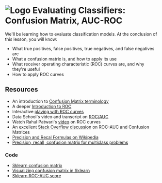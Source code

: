 # ![Logo](https://ga-dash.s3.amazonaws.com/production/assets/logo-9f88ae6c9c3871690e33280fcf557f33.png) Evaluating Classifiers: Confusion Matrix, AUC-ROC


We'll be learning how to evaluate classification models. At the conclusion of this lesson, you will know:
- What true positives, false positives, true negatives, and false negatives are
- What a confusion matrix is, and how to apply its use
- What receiver operating characteristic (ROC) curves are, and why they're useful
- How to apply ROC curves


## Resources

- An introduction to [Confusion Matrix terminology](http://www.dataschool.io/simple-guide-to-confusion-matrix-terminology/)
- A deeper [Introduction to ROC](http://people.inf.elte.hu/kiss/13dwhdm/roc.pdf)
- Interactive [playing with ROC curves](http://www.navan.name/roc/)
- Data School's video and transcript on [ROC/AUC](http://www.dataschool.io/roc-curves-and-auc-explained/)
- Watch Rahul Patwari's [video](https://www.youtube.com/watch?v=21Igj5Pr6u4) on ROC curves
- An excellent [Stack Overflow discussion](https://stats.stackexchange.com/questions/132777/what-does-auc-stand-for-and-what-is-it) on ROC-AUC and Confusion Matrices
- [Precision and Recal Formulas on Wikipedia](https://en.wikipedia.org/wiki/Precision_and_recall#Definition_.28classification_context.29)
- [Precision, recall, confusion matrix for multiclass problems](http://text-analytics101.rxnlp.com/2014/10/computing-precision-and-recall-for.html)

### Code
- [Sklearn confusion matrix](http://scikit-learn.org/stable/modules/generated/sklearn.metrics.confusion_matrix.html)
- [Visualizing confusion matrix in Sklearn](http://scikit-learn.org/stable/auto_examples/model_selection/plot_confusion_matrix.html#sphx-glr-auto-examples-model-selection-plot-confusion-matrix-py)
- [Sklearn ROC-AUC score](http://scikit-learn.org/stable/modules/generated/sklearn.metrics.roc_auc_score.html)
